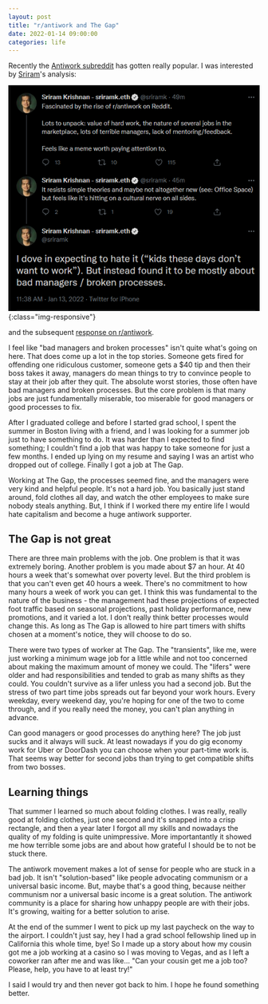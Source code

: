 ```yaml
---
layout: post
title: "r/antiwork and The Gap"
date: 2022-01-14 09:00:00
categories: life
---
```


Recently the [Antiwork subreddit](https://www.reddit.com/r/antiwork/) has gotten really popular. I was interested by [Sriram](https://twitter.com/sriramk)'s analysis:

![sriram-on-antiwork](/assets/antiwork.png){:class="img-responsive"}

and the subsequent [response on r/antiwork](https://www.reddit.com/r/antiwork/comments/s34gx0/keepin_it_real_enough_that_even_venture/).

I feel like "bad managers and broken processes" isn't quite what's
going on here. That does come up a lot in the top stories. Someone gets fired
for offending one ridiculous customer, someone gets a $40 tip and then
their boss takes it away, managers do mean things to try to convince
people to stay at their job after they quit. The absolute worst
stories, those often have bad managers and broken processes. But the
core problem is that many jobs are just fundamentally miserable, too
miserable for good managers or good processes to fix.

After I graduated college and before I started grad school, I spent
the summer in Boston living with a friend, and I was looking for a
summer job just to have something to do. It was harder than I expected
to find something; I couldn't find a job that was happy to take
someone for just a few months. I ended up lying on my resume and
saying I was an artist who dropped out of college. Finally I got a job at The Gap.

Working at The Gap, the processes seemed fine, and
the managers were very kind and helpful people. It's not a hard
job. You basically just stand around, fold clothes all day, and
watch the other employees to make sure nobody steals anything. But, I
think if I worked there my entire life I would hate capitalism and
become a huge antiwork supporter.

## The Gap is not great

There are three main problems with the job. One problem is that it was
extremely boring. Another problem is you made about $7 an hour. At 40
hours a week that's somewhat over poverty level. But the
third problem is that you can't even get 40 hours a week. There's no
commitment to how many hours a week of work you can get. I think this
was fundamental to the nature of the business - the management had
these projections of expected foot traffic based on seasonal
projections, past holiday performance, new promotions, and it varied a
lot. I don't really think better processes would change this. As long
as The Gap is allowed to hire part timers with shifts chosen at a
moment's notice, they will choose to do so.

There were two types of worker at The Gap. The "transients",
like me, were just working a minimum wage job for a little while and
not too concerned about making the maximum amount of money we
could. The "lifers" were older and had responsibilities and tended to
grab as many shifts as they could. You couldn't survive as a lifer
unless you had a second job. But the stress of two part time jobs
spreads out far beyond your work hours. Every weekday, every weekend
day, you're hoping for one of the two to come through, and if you
really need the money, you can't plan anything in advance.

Can good managers or good processes do anything here? The job just
sucks and it always will suck. At least nowadays if you do gig economy
work for Uber or DoorDash you can choose when your part-time work
is. That seems way better for second jobs than trying to get
compatible shifts from two bosses.

## Learning things

That summer I learned so much about folding clothes. I
was really, really good at folding clothes, just one
second and it's snapped into a crisp rectangle, and then a year later
I forgot all my skills and nowadays the quality of my folding is quite
unimpressive. More importantantly it showed me how terrible some
jobs are and about how grateful I should be to not be stuck there.

The antiwork movement makes a lot of sense for people who are stuck in
a bad job. It isn't "solution-based" like people advocating communism
or a universal basic income. But, maybe that's a good thing, because
neither communism nor a universal basic income is a great
solution. The antiwork community is a place for sharing how
unhappy people are with their jobs. It's growing, waiting for a
better solution to arise.

At the end of the summer I went to pick up my last paycheck on the way
to the airport. I couldn't just say, hey I had a grad school
fellowship lined up in California this whole time, bye! So I made up a
story about how my cousin got me a job working at a casino so I was
moving to Vegas, and as I left a coworker ran after me and was
like... "Can your cousin get me a job too? Please, help, you have to
at least try!"

I said I would try and then never got back to him. I hope he
found something better.
